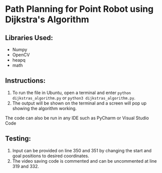 # Path Planning for Point Robot using Dijkstra's Algorithm 

## Libraries Used:
* Numpy
* OpenCV
* heapq
* math

## Instructions:
1. To run the file in Ubuntu, open a terminal and enter `python dijkstras_algorithm.py` or `python3 dijkstras_algorithm.py`.
2. The output will be shown on the terminal and a screen will pop up showing the algorithm working.

The code can also be run in any IDE such as PyCharm or Visual Studio Code


## Testing:
1. Input can be provided on line 350 and 351 by changing the start and goal positions to desired coordinates.
2. The video saving code is commented and can be uncommented at line 319 and 332.
